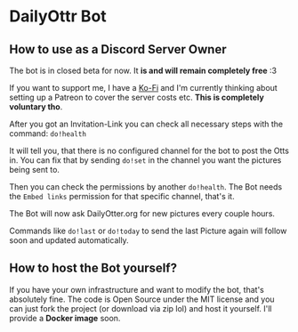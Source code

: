 # DailyOttr Bot

## How to use as a Discord Server Owner

The bot is in closed beta for now.
It **is and will remain completely free** :3

If you want to support me, I have a [Ko-Fi](https://ko-fi.com/alexottr) and I'm currently thinking about setting up a Patreon to cover the server costs etc. **This is completely voluntary tho**.

After you got an Invitation-Link you can check all necessary steps with the command: `do!health`

It will tell you, that there is no configured channel for the bot to post the Otts in.
You can fix that by sending `do!set` in the channel you want the pictures being sent to.

Then you can check the permissions by another `do!health`.
The Bot needs the `Embed links` permission for that specific channel, that's it.

The Bot will now ask DailyOtter.org for new pictures every couple hours.

Commands like `do!last` or `do!today` to send the last Picture again will follow soon and updated automatically.

## How to host the Bot yourself?
If you have your own infrastructure and want to modify the bot, that's absolutely fine. The code is Open Source under the MIT license and you can just fork the project (or download via zip lol) and host it yourself. I'll provide a **Docker image** soon.
